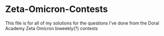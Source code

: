 # Zeta-Omicron-Contests

This file is for all of my solutions for the questions I've done from the Doral Academy Zeta Omicron biweekly(?) contests
